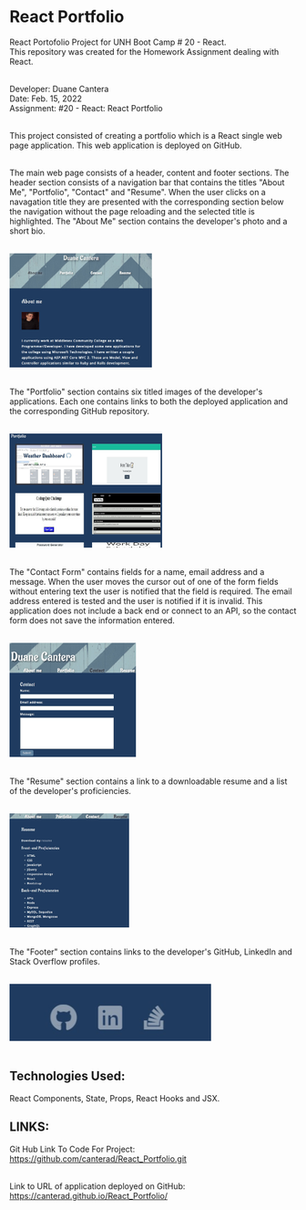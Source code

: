 # React Portfolio

React Portofolio Project for UNH Boot Camp # 20 - React.<br>
This repository was created for the Homework Assignment dealing with React.<br><br>

Developer: Duane Cantera<br>
Date: Feb. 15, 2022<br>
Assignment: #20 - React: React Portfolio<br><br>

This project consisted of creating a portfolio which is a React single web page application.
This web application is deployed on GitHub.<br><br>  

The main web page consists of a header, content and footer sections.  The header section consists of a navigation bar that contains the titles "About Me", "Portfolio", "Contact" and "Resume".   When the user clicks on a 
navagation title they are presented with the corresponding section below the navigation 
without the page reloading and the selected title is highlighted.  The "About Me" section contains the developer's
photo and a short bio.

<br>
<img src="ScreenShots/Header.jpg" height="200">
<br><br>

The "Portfolio" section contains six titled images of the developer's applications.  Each one
contains links to both the deployed application and the corresponding GitHub repository.

<br>
<img src="ScreenShots/Portfolio.jpg" height="200">
<br><br>

The "Contact Form" contains fields for a name, email address and a message.  When the user moves
the cursor out of one of the form fields without entering text the user is notified that the
field is required.  The email address entered is tested and the user is notified if it is invalid.
This application does not include a back end or connect to an API, so the contact form does not save
the information entered.

<br>
<img src="ScreenShots/Contact.jpg" height="200">
<br><br>

The "Resume" section contains a link to a downloadable resume and a list of the developer's 
proficiencies.

<br>
<img src="ScreenShots/Resume.jpg" height="200">
<br><br>

The "Footer" section contains links to the developer's GitHub, LinkedIn and Stack Overflow profiles.<br><br>

<img src="ScreenShots/Footer.jpg" height="100">
<br><br>

## Technologies Used:
React Components, State, Props, React Hooks and JSX.

## LINKS:

Git Hub Link To Code For Project:<br> 
https://github.com/canterad/React_Portfolio.git

<br>Link to URL of application deployed on GitHub:<br>
https://canterad.github.io/React_Portfolio/
